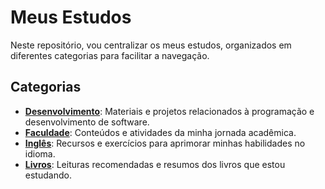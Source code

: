 # Meus Estudos

Neste repositório, vou centralizar os meus estudos, organizados em diferentes categorias para facilitar a navegação.

## Categorias

- **[Desenvolvimento](https://github.com/aldiney-moreira/my-studies/tree/main/development)**: Materiais e projetos relacionados à programação e desenvolvimento de software.
- **[Faculdade](https://github.com/aldiney-moreira/my-studies/tree/main/college)**: Conteúdos e atividades da minha jornada acadêmica.
- **[Inglês](https://github.com/aldiney-moreira/my-studies/tree/main/eng)**: Recursos e exercícios para aprimorar minhas habilidades no idioma.
- **[Livros](https://github.com/aldiney-moreira/my-studies/tree/main/books)**: Leituras recomendadas e resumos dos livros que estou estudando.
